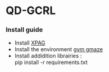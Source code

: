 # QD-GCRL

### Install guide

- Install [XPAG](https://github.com/perrin-isir/xpag)
- Install the environment [gym gmaze](https://github.com/nicolascastanet/gym-gmazes)
- Install addidition librairies : <br/>
pip install -r requirements.txt